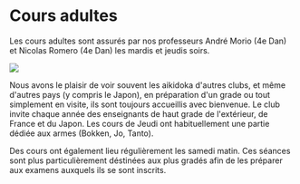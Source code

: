# Cours adultes

Les cours adultes sont assurés par nos professeurs André Morio (4e Dan) et Nicolas Romero (4e Dan) les mardis et jeudis soirs.



![](/images/IMG_1939.jpeg)

Nous avons le plaisir de voir souvent les aikidoka d'autres clubs, et même d'autres pays (y compris le Japon), en préparation d'un grade ou tout simplement en visite, ils sont toujours accueillis avec bienvenue. Le club invite chaque année des enseignants de haut grade de l'extérieur, de France et du Japon. Les cours de Jeudi ont habituellement une partie dédiée aux armes (Bokken, Jo, Tanto).

Des cours ont également lieu régulièrement les samedi matin. Ces séances sont plus particulièrement déstinées aux plus gradés afin de les préparer aux examens auxquels ils se sont inscrits.
